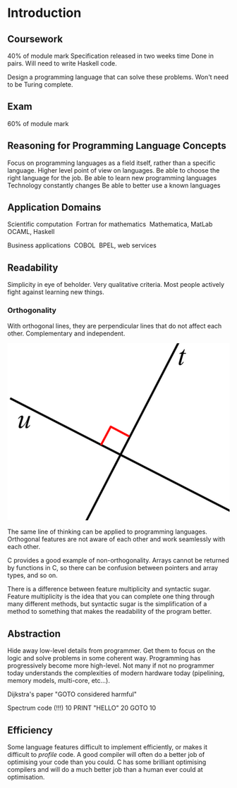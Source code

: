 # Introduction

## Coursework

40% of module mark
Specification released in two weeks time
Done in pairs.
Will need to write Haskell code.

Design a programming language that can solve these problems.
Won't need to be Turing complete.

## Exam

60% of module mark

## Reasoning for Programming Language Concepts

Focus on programming languages as a field itself, rather than a specific language.
Higher level point of view on languages.
Be able to choose the right language for the job.
Be able to learn new programming languages
​	Technology constantly changes
Be able to better use a known languages

## Application Domains

Scientific computation
​	Fortran for mathematics
​	Mathematica, MatLab
​	OCAML, Haskell

Business applications
​	COBOL
​	BPEL, web services

## Readability

Simplicity in eye of beholder. Very qualitative criteria.
Most people actively fight against learning new things. 

### Orthogonality

With orthogonal lines, they are perpendicular lines that do not affect each other. Complementary and independent.

![](Intro1.png)

The same line of thinking can be applied to programming languages. Orthogonal features are not aware of each other and work seamlessly with each other.

C provides a good example of non-orthogonality. Arrays cannot be returned by functions in C, so there can be confusion between pointers and array types, and so on.

There is a difference between feature multiplicity and syntactic sugar. Feature multiplicity is the idea that you can complete one thing through many different methods, but syntactic sugar is the simplification of a method to something that makes the readability of the program better.

## Abstraction

Hide away low-level details from programmer. Get them to focus on the logic and solve problems in some coherent way. Programming has progressively become more high-level. Not many if not no programmer today understands the complexities of modern hardware today (pipelining, memory models, multi-core, etc...).

Dijkstra's paper "GOTO considered harmful"

Spectrum code (!!!)
10 PRINT "HELLO"
20 GOTO 10

## Efficiency

Some language features difficult to implement efficiently, or makes it difficult to *profile* code.
A good compiler will often do a better job of optimising your code than you could. C has some brilliant optimising compilers and will do a much better job than a human ever could at optimisation.